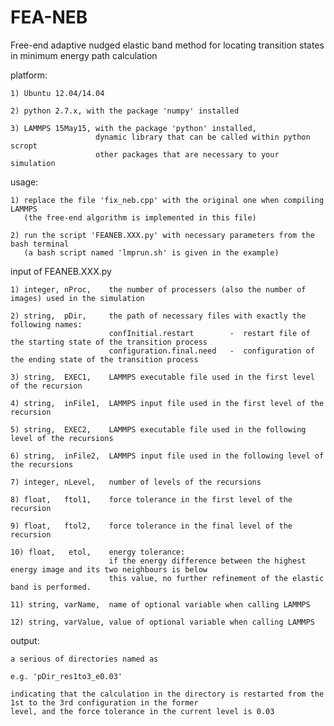 # FEA-NEB
Free-end adaptive nudged elastic band method for locating transition states in minimum energy path calculation



platform: 

    1) Ubuntu 12.04/14.04

    2) python 2.7.x, with the package 'numpy' installed

    3) LAMMPS 15May15, with the package 'python' installed, 
                       dynamic library that can be called within python scropt
                       other packages that are necessary to your simulation

usage:

    1) replace the file 'fix_neb.cpp' with the original one when compiling LAMMPS
       (the free-end algorithm is implemented in this file)

    2) run the script 'FEANEB.XXX.py' with necessary parameters from the bash terminal
       (a bash script named 'lmprun.sh' is given in the example)

input of FEANEB.XXX.py

    1) integer, nProc,    the number of processers (also the number of images) used in the simulation

    2) string,  pDir,     the path of necessary files with exactly the following names:
                          confInitial.restart        -  restart file of the starting state of the transition process
                          configuration.final.need   -  configuration of the ending state of the transition process

    3) string,  EXEC1,    LAMMPS executable file used in the first level of the recursion

    4) string,  inFile1,  LAMMPS input file used in the first level of the recursion

    5) string,  EXEC2,    LAMMPS executable file used in the following level of the recursions

    6) string,  inFile2,  LAMMPS input file used in the following level of the recursions

    7) integer, nLevel,   number of levels of the recursions

    8) float,   ftol1,    force tolerance in the first level of the recursion

    9) float,   ftol2,    force tolerance in the final level of the recursion

    10) float,   etol,    energy tolerance: 
                          if the energy difference between the highest energy image and its two neighbours is below
                          this value, no further refinement of the elastic band is performed.

    11) string, varName,  name of optional variable when calling LAMMPS

    12) string, varValue, value of optional variable when calling LAMMPS

output:

    a serious of directories named as 

    e.g. 'pDir_res1to3_e0.03' 
    
    indicating that the calculation in the directory is restarted from the 1st to the 3rd configuration in the former 
    level, and the force tolerance in the current level is 0.03


